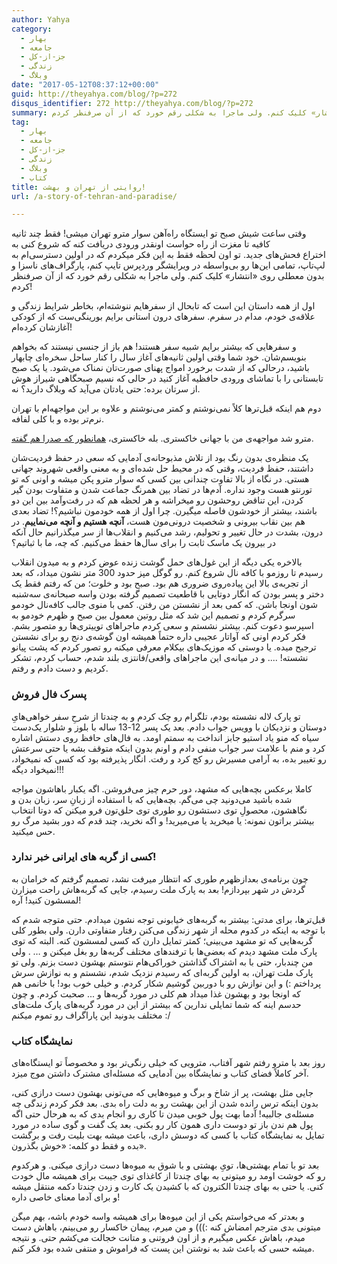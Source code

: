 ```yaml
---
author: Yahya
category:
  - بهار
  - جامعه
  - جز-از-کل
  - زندگی
  - وبلاگ
date: "2017-05-12T08:37:12+00:00"
guid: http://theyahya.com/blog/?p=272
disqus_identifier: 272 http://theyahya.com/blog/?p=272
summary: وقتی ساعت شیش صبح تو ایستگاه راه‌آهن سوار مترو تهران میشی! فقط چند ثانیه کافیه تا مغزت از راه حواست اونقدر ورودی دریافت کنه که شروع کنی به اختراع فحش‌های جدید. تو اون لحظه فقط به این فکر میکردم که در اولین دسترسی‌ام به لپ‌تاپ، تمامی این‌ها رو بی‌واسطه در ویرایشگر وردپرس تایپ کنم، پارگراف‌های ناسزا و بدون معطلی روی «انتشار» کلیک کنم. ولی ماجرا به شکلی رقم خورد که از آن صرفنظر کردم!
tag:
  - بهار
  - جامعه
  - جز-از-کل
  - زندگی
  - وبلاگ
  - کتاب
title: روایتی از تهران و بهشت!
url: /a-story-of-tehran-and-paradise/

---
```

وقتی ساعت شیش صبح تو ایستگاه راه‌آهن سوار مترو تهران میشی! فقط چند ثانیه کافیه تا مغزت از راه حواست اونقدر ورودی دریافت کنه که شروع کنی به اختراع فحش‌های جدید. تو اون لحظه فقط به این فکر میکردم که در اولین دسترسی‌ام به لپ‌تاپ، تمامی این‌ها رو بی‌واسطه در ویرایشگر وردپرس تایپ کنم، پارگراف‌های ناسزا و بدون معطلی روی «انتشار» کلیک کنم. ولی ماجرا به شکلی رقم خورد که از آن صرفنظر کردم!

اول از همه داستان این است که تابحال از سفرهایم ننوشته‌ام، بخاطر شرایط زندگی و علاقه‌ی خودم، مدام در سفرم. سفرهای درون استانی برایم بورینگی‌ست که از کودکی آغازشان کرده‌ام!

و سفرهایی که بیشتر برایم شبیه سفر هستند! هم باز از جنسی نیستند که بخواهم بنویسم‌شان. خود شما وقتی اولین ثانیه‌های آغاز سال را کنار ساحل سخره‌ای چابهار باشید، درحالی که از شدت برخورد امواج پهنای صورت‌تان نمناک می‌شود. یا یک صبح تابستانی را با تماشای ورودی حافظیه‌ آغاز کنید در حالی که نسیم صبحگاهی شیراز هوش از سرتان برده: حتی یادتان می‌آید که وبلاگ دارید؟ نه.

دوم هم اینکه قبل‌ترها کلاً نمی‌نوشتم و کمتر می‌نوشتم و علاوه بر این مواجهه‌ام با تهران نرم‌تر بوده و با کلی لفافه.

مترو شد مواجهه‌ی من با جهانی خاکستری. بله خاکستری، [همانطور که صدرا هم گفته](https://sadraa.me/%D8%AA%D9%87%D8%B1%D8%A7%D9%86-%D8%AE%DB%8C%D9%84%DB%8C%E2%80%8C%D8%AF%D9%88%D8%B1%D8%8C-%D9%86%D8%B2%D8%AF%DB%8C%DA%A9/).

یک منظره‌ی بدون رنگ بود از تلاش مذبوحانه‌ی آدمایی که سعی در حفظ فردیت‌شان داشتند، حفظ فردیت، وقتی که در محیط حل شده‌ای و به معنی واقعی شهروند جهانی هستی. در نگاه از بالا تفاوت چندانی بین کسی که سوار مترو پکن میشه و اونی که تو تورنتو هست وجود نداره. آدم‌ها در تضاد بین همرنگ جماعت شدن و متفاوت بودن گیر کردن، این تناقض روحشون رو میخراشه و هر لحظه هم که در رفت‌وآمد بین این دو باشند، بیشتر از خودشون فاصله میگیرن. چرا اول از همه خودمون نباشیم؟! تضاد بعدی هم بین نقاب بیرونی و شخصیت درونی‌مون هست، **آنچه هستیم و آنچه می‌نماییم**. در درون، بشدت در حال تغییر و تحولیم، رشد می‌کنیم و انقلاب‌ها از سر میگذرانیم حال آنکه در بیرون یک ماسک ثابت را برای سال‌ها حفظ می‌کنیم. که چه، ما با ثباتیم؟

بالاخره یکی دیگه از این غول‌های حمل گوشت زنده عوض کردم و به میدون انقلاب رسیدم تا روزمو با کافه نال شروع کنم. رو گوگل مپز حدود 300 متر نشون میداد، که بعد از تجربه‌ی بالا این پیاده‌روی ضروری هم بود. صبح بود و خلوت؛ من که رفتم فقط یک دختر و پسر بودن که انگار دوتایی با قاطعیت تصمیم گرفته بودن واسه صبحانه‌ی سه‌شنبه‌ شون اونجا باشن. که کمی بعد از نشستن من رفتن. کمی با منوی جالب کافه‌نال خودمو سرگرم کردم و تصمیم این شد که مثل روتین معمول بین صبح و ظهرم خودمو به اسپرسو دعوت کنم. بیشتر نشستم و سعی کردم ماجراهای توییتری‌ها رو متصور بشم. فکر کردم اونی که آواتار عجیبی داره حتماً همیشه اون گوشه‌ی دنج رو برای نشستن ترجیح میده. یا دوستی که موزیک‌های بیکلام معرفی میکنه رو تصور کردم که پشت پیانو نشسته! .... و در میانه‌ی این ماجراهای واقعی/فانتزی بلند شدم، حساب کردم، تشکر کردیم و دست دادم و رفتم.

### پسرک فال فروش

تو پارک لاله نشسته بودم، تلگرام رو چک کردم و به چندتا از شرحِ سفر خواهی‌هایِ دوستان و نزدیکان با وویس جواب دادم. بعد یک پسر 12-13 ساله با بلوز و شلوار یک‌دست سیاه که منو یاد استیو جابز انداخت به سمتم اومد. به فال‌های حافظ روی دستش اشاره کرد و منم با علامت سر جواب منفی دادم و اونم بدون اینکه متوقف بشه یا حتی سرعتش رو تغییر بده، به آرامی مسیرش رو کج کرد و رفت. انگار پذیرفته بود که کسی که نمیخواد، نمیخواد دیگه!!!

کاملا برعکس بچه‌هایی که مشهد، دور حرم چیز می‌فروشن. اگه یکبار باهاشون مواجه شده باشید می‌دونید چی می‌گم. بچه‌هایی که با استفاده از زبانِ سر، زبان بدن و نگاهشون، محصولِ توی دستشون رو طوری توی حلق‌تون فرو میکنن که دوتا انتخاب بیشتر براتون نمونه:‌ یا میخرید یا می‌میرید! و اگه نخرید، چند قدم که دور بشید مرگ رو حس میکنید.

### کسی از گربه های ایرانی خبر ندارد!

چون برنامه‌ی بعدازظهرم طوری که انتظار میرفت نشد، تصمیم گرفتم که خرامان به گردش در شهر بپردازم! بعد به پارک ملت رسیدم، جایی که گربه‌هاش راحت میزارن لمسشون کنید! آره!

قبل‌ترها، برای مدتی: بیشتر به گربه‌های خیابونی توجه نشون میدادم. حتی متوجه شدم که با توجه به اینکه در کدوم محله از شهر زندگی می‌کنن رفتار متفاوتی دارن. ولی بطور کلی گربه‌هایی که تو مشهد می‌بینی؛ کمتر تمایل دارن که کسی لمسشون کنه. البته که توی پارک ملت مشهد دیدم که بعضی‌ها با ترفند‌های مختلف گربه‌ها رو بغل میکنن و … . ولی من چندبار، حتی با به اشتراک گذاشتن خوراکی‌هام نتوستم بهشون دست بزنم. ولی تو پارک ملت تهران، به اولین گربه‌ای که رسیدم نزدیک شدم، نشستم و به نوازش سرش پرداختم :) و این نوازش رو با دوربین گوشیم شکار کردم. و خیلی خوب بود! با خانمی هم که اونجا بود و بهشون غذا میداد هم کلی در مورد گربه‌ها و ... صحبت کردم. و چون حدسم اینه که شما تمایلی ندارین که بیشتر از این در مورد گربه‌های پارک ملت‌های مختلف بدونید این پاراگراف رو تموم میکنم :/

### نمایشگاه کتاب

روز بعد با مترو رفتم شهر آفتاب، مترویی که خیلی رنگی‌تر بود و مخصوصاً تو ایستگاه‌های آخر کاملاً فضای کتاب و نمایشگاه بین آدمایی که مسئله‌ای مشترک داشتن موج میزد.

جایی مثل بهشت، پر از شاخ و برگ و میوه‌هایی که می‌تونی بهشون دست درازی کنی، بدون اینکه ترس رانده شدن از این بهشت رو به دلت راه بدی. بعد فکر کردم زندگی چه مسئله‌ی جالبیه! آدما بهت پول خوبی میدن تا کاری رو انجام بدی که به هرحال حتی اگه پول هم ندن باز تو دوست داری همون کار رو بکنی. بعد یک گفت و گوی ساده در مورد تمایل به نمایشگاه کتاب با کسی که دوسش داری، باعث میشه بهت بلیت رفت و برگشت بده و فقط دو کلمه: «خوش بگذرون».

بعد تو با تمام بهشتی‌ها، تویِ بهشتی و با شوق به میوه‌ها دست درازی میکنی. و هرکدوم رو که خوشت اومد رو میتونی به بهای چندتا از کاغذای توی جیبت برای همیشه مال خودت کنی. یا حتی به بهای چندتا الکترون که با کشیدن یک کارت و زدن چندتا دکمه منتقل میشه و برای آدما معنای خاصی داره!

و بعدتر که می‌خواستم یکی از این میوه‌ها برای همیشه واسه خودم باشه، بهم میگن میتونی بدی مترجم امضاش کنه :))) و من میرم، پیمان خاکسار رو می‌بینم، باهاش دست میدم، باهاش عکس میگیرم و از اون فروتنی و متانت خجالت می‌کشم حتی. و نتیجه میشه حسی که باعث شد به نوشتن این پست که فراموش و منتفی شده بود فکر کنم.
